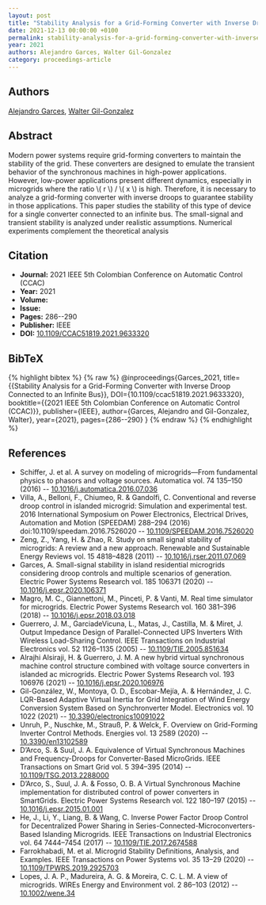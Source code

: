 ```yaml
---
layout: post
title: "Stability Analysis for a Grid-Forming Converter with Inverse Droop Connected to an Infinite Bus"
date: 2021-12-13 00:00:00 +0100
permalink: stability-analysis-for-a-grid-forming-converter-with-inverse-droop-connected-to-an-infinite-bus
year: 2021
authors: Alejandro Garces, Walter Gil-Gonzalez
category: proceedings-article
---
```

 
## Authors
[Alejandro Garces](authors/alejandro-garces-ruiz), [Walter Gil-Gonzalez](authors/walter-gil-gonzale)
 
## Abstract
Modern power systems require grid-forming converters to maintain the stability of the grid. These converters are designed to emulate the transient behavior of the synchronous machines in high-power applications. However, low-power applications present different dynamics, especially in microgrids where the ratio \\( r \\) / \\( x \\) is high. Therefore, it is necessary to analyze a grid-forming converter with inverse droops to guarantee stability in those applications. This paper studies the stability of this type of device for a single converter connected to an infinite bus. The small-signal and transient stability is analyzed under realistic assumptions. Numerical experiments complement the theoretical analysis
 
## Citation
- **Journal:** 2021 IEEE 5th Colombian Conference on Automatic Control (CCAC)
- **Year:** 2021
- **Volume:** 
- **Issue:** 
- **Pages:** 286--290
- **Publisher:** IEEE
- **DOI:** [10.1109/CCAC51819.2021.9633320](https://doi.org/10.1109/CCAC51819.2021.9633320)
 
## BibTeX
{% highlight bibtex %}
{% raw %}
@inproceedings{Garces_2021,
  title={{Stability Analysis for a Grid-Forming Converter with Inverse Droop Connected to an Infinite Bus}},
  DOI={10.1109/ccac51819.2021.9633320},
  booktitle={{2021 IEEE 5th Colombian Conference on Automatic Control (CCAC)}},
  publisher={IEEE},
  author={Garces, Alejandro and Gil-Gonzalez, Walter},
  year={2021},
  pages={286--290}
}
{% endraw %}
{% endhighlight %}
 
## References
- Schiffer, J. et al. A survey on modeling of microgrids—From fundamental physics to phasors and voltage sources. Automatica vol. 74 135–150 (2016) -- [10.1016/j.automatica.2016.07.036](https://doi.org/10.1016/j.automatica.2016.07.036)
- Villa, A., Belloni, F., Chiumeo, R. & Gandolfi, C. Conventional and reverse droop control in islanded microgrid: Simulation and experimental test. 2016 International Symposium on Power Electronics, Electrical Drives, Automation and Motion (SPEEDAM) 288–294 (2016) doi:10.1109/speedam.2016.7526020 -- [10.1109/SPEEDAM.2016.7526020](https://doi.org/10.1109/SPEEDAM.2016.7526020)
- Zeng, Z., Yang, H. & Zhao, R. Study on small signal stability of microgrids: A review and a new approach. Renewable and Sustainable Energy Reviews vol. 15 4818–4828 (2011) -- [10.1016/j.rser.2011.07.069](https://doi.org/10.1016/j.rser.2011.07.069)
- Garces, A. Small-signal stability in island residential microgrids considering droop controls and multiple scenarios of generation. Electric Power Systems Research vol. 185 106371 (2020) -- [10.1016/j.epsr.2020.106371](https://doi.org/10.1016/j.epsr.2020.106371)
- Magro, M. C., Giannettoni, M., Pinceti, P. & Vanti, M. Real time simulator for microgrids. Electric Power Systems Research vol. 160 381–396 (2018) -- [10.1016/j.epsr.2018.03.018](https://doi.org/10.1016/j.epsr.2018.03.018)
- Guerrero, J. M., GarciadeVicuna, L., Matas, J., Castilla, M. & Miret, J. Output Impedance Design of Parallel-Connected UPS Inverters With Wireless Load-Sharing Control. IEEE Transactions on Industrial Electronics vol. 52 1126–1135 (2005) -- [10.1109/TIE.2005.851634](https://doi.org/10.1109/TIE.2005.851634)
- Alrajhi Alsiraji, H. & Guerrero, J. M. A new hybrid virtual synchronous machine control structure combined with voltage source converters in islanded ac microgrids. Electric Power Systems Research vol. 193 106976 (2021) -- [10.1016/j.epsr.2020.106976](https://doi.org/10.1016/j.epsr.2020.106976)
- Gil-González, W., Montoya, O. D., Escobar-Mejía, A. & Hernández, J. C. LQR-Based Adaptive Virtual Inertia for Grid Integration of Wind Energy Conversion System Based on Synchronverter Model. Electronics vol. 10 1022 (2021) -- [10.3390/electronics10091022](https://doi.org/10.3390/electronics10091022)
- Unruh, P., Nuschke, M., Strauß, P. & Welck, F. Overview on Grid-Forming Inverter Control Methods. Energies vol. 13 2589 (2020) -- [10.3390/en13102589](https://doi.org/10.3390/en13102589)
- D’Arco, S. & Suul, J. A. Equivalence of Virtual Synchronous Machines and Frequency-Droops for Converter-Based MicroGrids. IEEE Transactions on Smart Grid vol. 5 394–395 (2014) -- [10.1109/TSG.2013.2288000](https://doi.org/10.1109/TSG.2013.2288000)
- D’Arco, S., Suul, J. A. & Fosso, O. B. A Virtual Synchronous Machine implementation for distributed control of power converters in SmartGrids. Electric Power Systems Research vol. 122 180–197 (2015) -- [10.1016/j.epsr.2015.01.001](https://doi.org/10.1016/j.epsr.2015.01.001)
- He, J., Li, Y., Liang, B. & Wang, C. Inverse Power Factor Droop Control for Decentralized Power Sharing in Series-Connected-Microconverters-Based Islanding Microgrids. IEEE Transactions on Industrial Electronics vol. 64 7444–7454 (2017) -- [10.1109/TIE.2017.2674588](https://doi.org/10.1109/TIE.2017.2674588)
- Farrokhabadi, M. et al. Microgrid Stability Definitions, Analysis, and Examples. IEEE Transactions on Power Systems vol. 35 13–29 (2020) -- [10.1109/TPWRS.2019.2925703](https://doi.org/10.1109/TPWRS.2019.2925703)
- Lopes, J. A. P., Madureira, A. G. & Moreira, C. C. L. M. A view of microgrids. WIREs Energy and Environment vol. 2 86–103 (2012) -- [10.1002/wene.34](https://doi.org/10.1002/wene.34)

